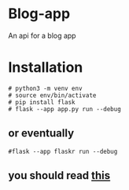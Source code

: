 # Blog-app
An api for a blog app

# Installation

>
    # python3 -m venv env
    # source env/bin/activate
    # pip install flask
    # flask --app app.py run --debug


## or eventually
` #flask --app flaskr run --debug `

## you should read [this](https://flask.palletsprojects.com/en/stable/tutorial)
